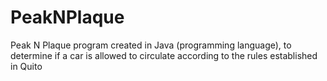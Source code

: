 # PeakNPlaque
Peak N Plaque program created in Java (programming language), to determine if a car is allowed to circulate according to the rules established in Quito
